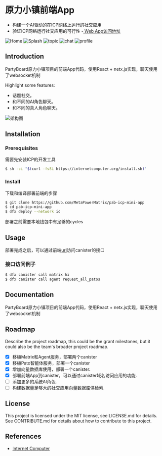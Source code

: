 # 原力小镇前端App
- 构建一个AI驱动的在ICP网络上运行的社交应用
- 验证ICP网络运行社交应用的可行性
-[ Web App访问地址](https://tsoel-7yaaa-aaaai-alcva-cai.icp0.io/)

![Home](https://github.com/MetaPowerMatrix/pab-icp-mini-app/blob/master/screens/home.png)
![Splash](https://github.com/MetaPowerMatrix/pab-icp-mini-app/blob/master/screens/splash.png)
![topic](https://github.com/MetaPowerMatrix/pab-icp-mini-app/blob/master/screens/topic.png)
![chat](https://github.com/MetaPowerMatrix/pab-icp-mini-app/blob/master/screens/chat.png)
![profile](https://github.com/MetaPowerMatrix/pab-icp-mini-app/blob/master/screens/profile.png)

## Introduction
PartyBoard原力小镇项目的前端App代码，使用React + netx.js实现，聊天使用了websocket机制

Highlight some features:
- 话题社交。
- 和不同的AI角色聊天。
- 和不同的真人角色聊天。
 
![架构图](https://github.com/MetaPowerMatrix/pabOnICP/blob/master/MetaPowerICP%E6%9E%B6%E6%9E%84%E5%9B%BE.jpg)

## Installation

### Prerequisites
需要先安装ICP的开发工具

```bash
$ sh -ci "$(curl -fsSL https://internetcomputer.org/install.sh)"
```

### Install
下载和编译部署前端的步骤

```bash
$ git clone https://github.com/MetaPowerMatrix/pab-icp-mini-app
$ cd pab-icp-mini-app
$ dfx deploy --network ic
```
部署之前需要本地钱包中有足够的cycles

## Usage
部署完成之后，可以通过前端[url](https://tsoel-7yaaa-aaaai-alcva-cai.icp0.io/)访问canister的接口

### 接口访问例子

```bash
$ dfx canister call matrix hi
$ dfx canister call agent request_all_patos
```

## Documentation
PartyBoard原力小镇项目的前端App代码，使用React + netx.js实现，聊天使用了websocket机制

## Roadmap
Describe the project roadmap, this could be the grant milestones, but it could also be the team's broader project roadmap.

- [x] 移植Matrix和Agent服务，部署两个canister
- [x] 移植Pato智能体服务，部署一个canister 
- [x] 增加向量数据库使用，部署一个canister. 
- [x] 部署前端App到canister，可以通过canister域名访问应用的功能.
- [ ] 添加更多的系统AI角色.
- [ ] 构建数据量足够大的社交应用向量数据库供检索.

## License
This project is licensed under the MIT license, see LICENSE.md for details. See CONTRIBUTE.md for details about how to contribute to this project. 


## References
- [Internet Computer](https://internetcomputer.org)

